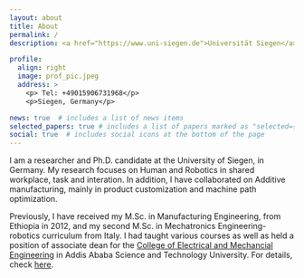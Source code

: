 ```yaml
---
layout: about
title: About
permalink: /
description: <a href="https://www.uni-siegen.de">Universität Siegen</a>. Paul-Bonatz 9-11, Siegen, Germany.

profile:
  align: right
  image: prof_pic.jpeg
  address: >
    <p> Tel: +49015906731968</p>
    <p>Siegen, Germany</p>

news: true  # includes a list of news items
selected_papers: true # includes a list of papers marked as "selected={true}"
social: true  # includes social icons at the bottom of the page
---
```



I am a researcher and Ph.D. candidate at the University of Siegen, in Germany. My research focuses on Human and Robotics in shared workplace, task and interation. In addition, I have collaborated on Additive manufacturing, mainly in product customization and machine path optimization.

Previously, I have received my M.Sc. in Manufacturing Engineering, from Ethiopia in 2012, and my second M.Sc. in Mechatronics Engineering- robotics curriculum from Italy. I had taught various courses as well as held a position of associate dean for the [College of Electrical and Mechancial Engineering](http://www.aastu.edu.et/academics/colleges/college-of-electrical-mechanical-engineering/) in Addis Ababa Science and Technology University. For details, check [here](../assets/pdf/TULI_CV.pdf).



